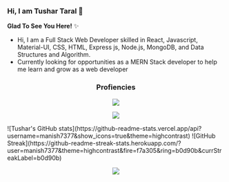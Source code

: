 ### Hi, I am Tushar Taral 👋 
**Glad To See You Here!** ✨
- Hi, I am a Full Stack Web Developer skilled in React, Javascript, Material-UI, CSS, HTML, Express js, Node.js, MongoDB, and Data Structures and Algorithm.
- Currently looking for opportunities as a MERN Stack developer to help me learn and grow as a web developer
<h3 align="center">
Profiencies
  </h3>
  <p align="center">
  <img  src="https://user-images.githubusercontent.com/59872807/89734383-7827e580-da79-11ea-9840-299bc8b32335.jpg">
  </p>
<p align="center">
  <img  src="https://user-images.githubusercontent.com/59872807/89734655-0bade600-da7b-11ea-91e3-a38a9d86eb25.jpg">
  </p>
![Tushar's GitHub stats](https://github-readme-stats.vercel.app/api?username=manish7377&show_icons=true&theme=highcontrast)
![GitHub Streak](https://github-readme-streak-stats.herokuapp.com/?user=manish7377&theme=highcontrast&fire=f7a305&ring=b0d90b&currStreakLabel=b0d90b)
<!-- [![Top Langs](https://github-readme-stats.vercel.app/api/top-langs/?username=TusharTaral&show_icons=true&theme=buefy&card_height=20)](https://github.com/TusharTaral/github-readme-stats) -->
<!-- theme buefy   (https://git.io/streak-stats) --!>
 <p align="center">
  <img  src="https://raw.githubusercontent.com/Trilokia/Trilokia/379277808c61ef204768a61bbc5d25bc7798ccf1/bottom_header.svg">
  </p>
